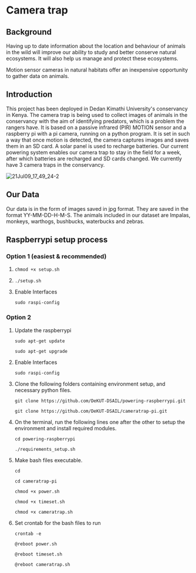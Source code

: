# Camera trap 

## Background
Having up to date information about the location and behaviour of animals in the wild will improve our ability to study and better conserve natural ecosystems. It will also help us manage and protect these ecosystems. 

Motion sensor cameras in natural habitats offer an inexpensive opportunity to gather data on animals.


## Introduction

This project has been deployed in Dedan Kimathi University's conservancy in Kenya. 
The camera trap is being used to collect images of animals in the conservancy with the aim of identifying predators, which is a problem the rangers have.
It is based on a passive infrared (PIR) MOTION sensor and a raspberry pi with a pi camera, running on a python program. 
It is set in such a way that once motion is detected, the camera captures images and saves them in an SD card. 
A solar panel is used to recharge batteries. Our current powering system enables our camera trap to stay in the field for a week, after which batteries are recharged and SD cards changed. We currently have 3 camera traps in the conservancy.

![21Jul09_17_49_24-2](https://user-images.githubusercontent.com/74656615/134635155-9b8b6b24-b332-453f-801c-2ae9e726c07a.jpg)



## Our Data
Our data is in the form of images saved in jpg format. They are saved in the format YY-MM-DD-H-M-S.
The animals included in our dataset are Impalas, monkeys, warthogs, bushbucks, waterbucks and zebras.


## Raspberrypi setup process

### Option 1 (easiest & recommended)

1. `chmod +x setup.sh`

2. `./setup.sh`
3. Enable Interfaces
   
   `sudo raspi-config` 


### Option 2 
1. Update the raspberrypi

      `sudo apt-get update`
      
      `sudo apt-get upgrade`
2. Enable Interfaces

      `sudo raspi-config`

3. Clone the following folders containing environment setup, and necessary python files.

      `git clone https://github.com/DeKUT-DSAIL/powering-raspberrypi.git`
      
      `git clone https://github.com/DeKUT-DSAIL/cameratrap-pi.git`
      
4. On the terminal, run the following lines one after the other to setup the environment and install required modules.

    `cd powering-raspberrypi`
    
    `./requirements_setup.sh`
    
    
5. Make bash files executable.

    `cd`
    
    `cd cameratrap-pi`
    
    `chmod +x power.sh`
    
    `chmod +x timeset.sh`

    `chmod +x cameratrap.sh`
    
6. Set crontab for the bash files to run 

    `crontab -e`

    `@reboot power.sh`

    `@reboot timeset.sh`

    `@reboot cameratrap.sh`    
 




